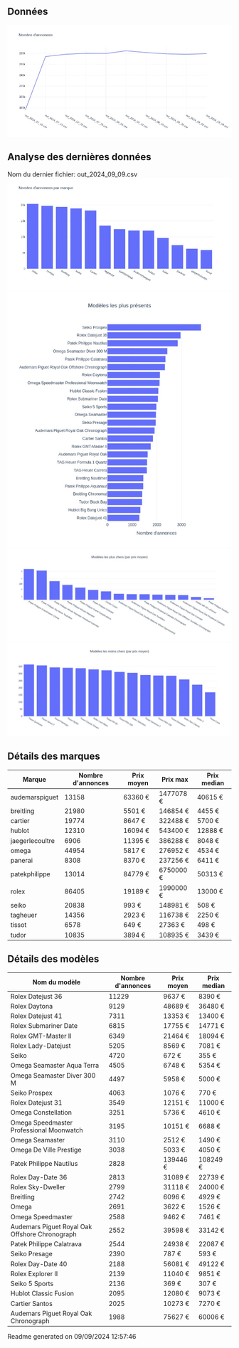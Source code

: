 
## Données
![image](./out/count_per_day.jpeg)

## Analyse des dernières données
Nom du dernier fichier: out_2024_09_09.csv
![image](./out/count_per_brand.jpeg)
![image](./out/count_per_name.jpeg)
![image](./out/avg_price_per_name_desc.jpeg)
![image](./out/avg_price_per_name_asc.jpeg)

## Détails des marques
|Marque|Nombre d'annonces|Prix moyen|Prix max|Prix median|
|------|-----------------|----------|--------|-----------|
|audemarspiguet|13158|63360 €|1477078 €|40615 €| 
|breitling|21980|5501 €|146854 €|4455 €| 
|cartier|19774|8647 €|322488 €|5700 €| 
|hublot|12310|16094 €|543400 €|12888 €| 
|jaegerlecoultre|6906|11395 €|386288 €|8048 €| 
|omega|44954|5817 €|276952 €|4534 €| 
|panerai|8308|8370 €|237256 €|6411 €| 
|patekphilippe|13014|84779 €|6750000 €|50313 €| 
|rolex|86405|19189 €|1990000 €|13000 €| 
|seiko|20838|993 €|148981 €|508 €| 
|tagheuer|14356|2923 €|116738 €|2250 €| 
|tissot|6578|649 €|27363 €|498 €| 
|tudor|10835|3894 €|108935 €|3439 €| 

## Détails des modèles
Nom du modèle|Nombre d'annonces|Prix moyen|Prix median|
|-------------|-----------------|----------|-----------|
|               Rolex Datejust 36|11229|9637 €|8390 €| 
|               Rolex Daytona|9129|48689 €|36480 €| 
|               Rolex Datejust 41|7311|13353 €|13400 €| 
|               Rolex Submariner Date|6815|17755 €|14771 €| 
|               Rolex GMT-Master II|6349|21464 €|18094 €| 
|               Rolex Lady-Datejust|5205|8569 €|7081 €| 
|               Seiko|4720|672 €|355 €| 
|               Omega Seamaster Aqua Terra|4505|6748 €|5354 €| 
|               Omega Seamaster Diver 300 M|4497|5958 €|5000 €| 
|               Seiko Prospex|4063|1076 €|770 €| 
|               Rolex Datejust 31|3549|12151 €|11000 €| 
|               Omega Constellation|3251|5736 €|4610 €| 
|               Omega Speedmaster Professional Moonwatch|3195|10151 €|6688 €| 
|               Omega Seamaster|3110|2512 €|1490 €| 
|               Omega De Ville Prestige|3038|5033 €|4050 €| 
|               Patek Philippe Nautilus|2828|139446 €|108249 €| 
|               Rolex Day-Date 36|2813|31089 €|22739 €| 
|               Rolex Sky-Dweller|2799|31118 €|24000 €| 
|               Breitling|2742|6096 €|4929 €| 
|               Omega|2691|3622 €|1526 €| 
|               Omega Speedmaster|2588|9462 €|7461 €| 
|               Audemars Piguet Royal Oak Offshore Chronograph|2552|39598 €|33142 €| 
|               Patek Philippe Calatrava|2544|24938 €|22087 €| 
|               Seiko Presage|2390|787 €|593 €| 
|               Rolex Day-Date 40|2188|56081 €|49122 €| 
|               Rolex Explorer II|2139|11040 €|9851 €| 
|               Seiko 5 Sports|2136|369 €|307 €| 
|               Hublot Classic Fusion|2095|12080 €|9073 €| 
|               Cartier Santos|2025|10273 €|7270 €| 
|               Audemars Piguet Royal Oak Chronograph|1988|75627 €|60006 €| 


 Readme generated on 09/09/2024 12:57:46